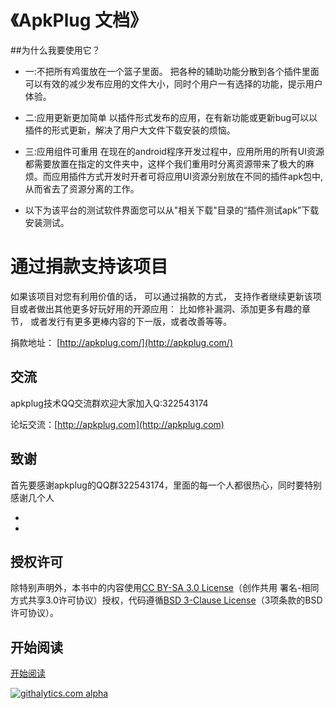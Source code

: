 # 《ApkPlug 文档》
##为什么我要使用它？

- 一:不把所有鸡蛋放在一个篮子里面。
     把各种的辅助功能分散到各个插件里面可以有效的减少发布应用的文件大小，同时个用户一有选择的功能，提示用户体验。
- 二:应用更新更加简单
     以插件形式发布的应用，在有新功能或更新bug可以以插件的形式更新，解决了用户大文件下载安装的烦恼。
- 三:应用组件可重用
在现在的android程序开发过程中，应用所用的所有UI资源都需要放置在指定的文件夹中，这样个我们重用时分离资源带来了极大的麻烦。而应用插件方式开发时开者可将应用UI资源分别放在不同的插件apk包中,从而省去了资源分离的工作。

- 以下为该平台的测试软件界面您可以从"相关下载"目录的“插件测试apk”下载安装测试。



# 通过捐款支持该项目
如果该项目对您有利用价值的话， 可以通过捐款的方式， 支持作者继续更新该项目或者做出其他更多好玩好用的开源应用： 比如修补漏洞、添加更多有趣的章节， 或者发行有更多更棒内容的下一版，或者改善等等。

捐款地址： [http://apkplug.com/](http://apkplug.com/)


## 交流
apkplug技术QQ交流群欢迎大家加入Q:322543174

论坛交流：[http://apkplug.com](http://apkplug.com)

## 致谢
首先要感谢apkplug的QQ群322543174，里面的每一个人都很热心，同时要特别感谢几个人

 - 
 - 


## 授权许可
除特别声明外，本书中的内容使用[CC BY-SA 3.0 License](http://creativecommons.org/licenses/by-sa/3.0/)（创作共用 署名-相同方式共享3.0许可协议）授权，代码遵循[BSD 3-Clause License](<http://apkplug.com/>)（3项条款的BSD许可协议）。

## 开始阅读
[开始阅读](<https://github.com/qijian0503/apkplug/tree/master/ebook/preface.md>)


[![githalytics.com alpha](https://cruel-carlota.pagodabox.com/44c98c9d398b8319b6e87edcd3e34144 "githalytics.com")](http://apkplug.com/)



